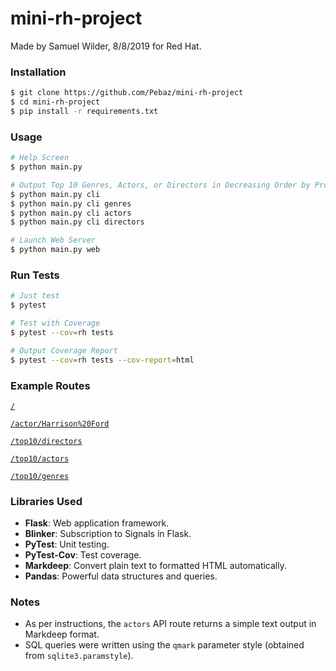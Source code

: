 # mini-rh-project

Made by Samuel Wilder, 8/8/2019 for Red Hat.

### Installation

```bash
$ git clone https://github.com/Pebaz/mini-rh-project
$ cd mini-rh-project
$ pip install -r requirements.txt
```

### Usage

```bash
# Help Screen
$ python main.py

# Output Top 10 Genres, Actors, or Directors in Decreasing Order by Profitability
$ python main.py cli
$ python main.py cli genres
$ python main.py cli actors
$ python main.py cli directors

# Launch Web Server
$ python main.py web
```

### Run Tests

```bash
# Just test
$ pytest

# Test with Coverage
$ pytest --cov=rh tests

# Output Coverage Report
$ pytest --cov=rh tests --cov-report=html
```

### Example Routes

[`/`](http://localhost:8000)

[`/actor/Harrison%20Ford`](http://localhost:8000/actor/Harrison%20Ford)

[`/top10/directors`](http://localhost:8000/top10/directors)

[`/top10/actors`](http://localhost:8000/top10/actors)

[`/top10/genres`](http://localhost:8000/top10/genres)

### Libraries Used

* **Flask**: Web application framework.
* **Blinker**: Subscription to Signals in Flask.
* **PyTest**: Unit testing.
* **PyTest-Cov**: Test coverage.
* **Markdeep**: Convert plain text to formatted HTML automatically.
* **Pandas**: Powerful data structures and queries.

### Notes

* As per instructions, the `actors` API route returns a simple text output in Markdeep format.
* SQL queries were written using the `qmark` parameter style (obtained from `sqlite3.paramstyle`).
